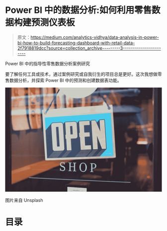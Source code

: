 # Power BI 中的数据分析:如何利用零售数据构建预测仪表板

> 原文：<https://medium.com/analytics-vidhya/data-analysis-in-power-bi-how-to-build-forecasting-dashboard-with-retail-data-2f7918819dcc?source=collection_archive---------3----------------------->

Power BI 中的指导性零售数据分析案例研究

要了解任何工具或技术，通过案例研究或自我衍生的项目总是更好。这次我想做零售数据分析，并探索 Power BI 中的预测和创建数据表功能。

![](img/2af018953e238194bfe7402cb26c7837.png)

图片来自 Unsplash

# 目录